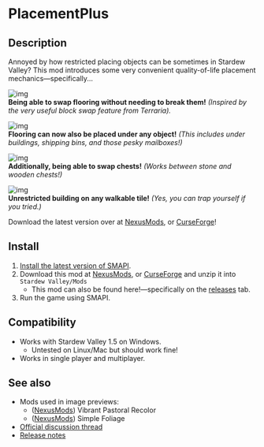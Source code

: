 # PlacementPlus

## Description 
Annoyed by how restricted placing objects can be sometimes in Stardew Valley? This mod introduces some very convenient quality-of-life placement mechanics—specifically...

![img](https://www.hoiunitedway.org/wp-content/uploads/banner-large.jpg)  
**Being able to swap flooring without needing to break them!** *(Inspired by the very useful block swap feature from Terraria).*

![img](https://www.hoiunitedway.org/wp-content/uploads/banner-large.jpg)  
**Flooring can now also be placed under any object!** *(This includes under buildings, shipping bins, and those pesky mailboxes!)*

![img](https://www.hoiunitedway.org/wp-content/uploads/banner-large.jpg)  
**Additionally, being able to swap chests!** *(Works between stone and wooden chests!)* 

![img](https://i.imgur.com/JULHymr.gif)  
**Unrestricted building on any walkable tile!** *(Yes, you can trap yourself if you tried.)*

Download the latest version over at [NexusMods](https://www.nexusmods.com/stardewvalley/mods/8798), or [CurseForge]()!

## Install
1. [Install the latest version of SMAPI](https://smapi.io).
2. Download this mod at [NexusMods](https://www.nexusmods.com/stardewvalley/mods/8798), or [CurseForge]() and unzip it into `Stardew Valley/Mods`
   * This mod can also be found here!—specifically on the [releases](https://github.com/2Retr0/PlacementPlus/releases) tab.
3. Run the game using SMAPI.

## Compatibility
* Works with Stardew Valley 1.5 on Windows.
   * Untested on Linux/Mac but should work fine!
* Works in single player and multiplayer.

## See also
* Mods used in image previews:
   * ([NexusMods](https://www.nexusmods.com/stardewvalley/mods/6367?tab=description)) Vibrant Pastoral Recolor
   * ([NexusMods](https://www.nexusmods.com/stardewvalley/mods/8164)) Simple Foliage 
* [Official discussion thread](https://www.nexusmods.com/stardewvalley/mods/8798?tab=posts)
* [Release notes](https://github.com/2Retr0/PlacementPlus/releases)
